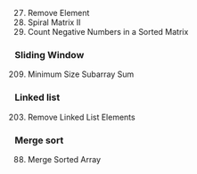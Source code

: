 27. Remove Element
59. Spiral Matrix II
1351. Count Negative Numbers in a Sorted Matrix

### Sliding Window
209. Minimum Size Subarray Sum

### Linked list
203. Remove Linked List Elements

### Merge sort
88. Merge Sorted Array